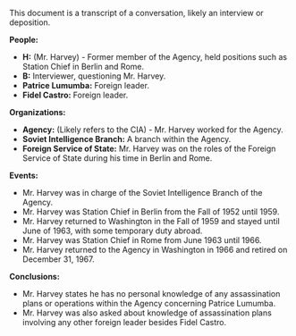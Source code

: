 This document is a transcript of a conversation, likely an interview or deposition.

**People:**

*   **H:** (Mr. Harvey) - Former member of the Agency, held positions such as Station Chief in Berlin and Rome.
*   **B:** Interviewer, questioning Mr. Harvey.
*   **Patrice Lumumba:** Foreign leader.
*   **Fidel Castro:** Foreign leader.

**Organizations:**

*   **Agency:** (Likely refers to the CIA) - Mr. Harvey worked for the Agency.
*   **Soviet Intelligence Branch:** A branch within the Agency.
*   **Foreign Service of State:** Mr. Harvey was on the roles of the Foreign Service of State during his time in Berlin and Rome.

**Events:**

*   Mr. Harvey was in charge of the Soviet Intelligence Branch of the Agency.
*   Mr. Harvey was Station Chief in Berlin from the Fall of 1952 until 1959.
*   Mr. Harvey returned to Washington in the Fall of 1959 and stayed until June of 1963, with some temporary duty abroad.
*   Mr. Harvey was Station Chief in Rome from June 1963 until 1966.
*   Mr. Harvey returned to the Agency in Washington in 1966 and retired on December 31, 1967.

**Conclusions:**

*   Mr. Harvey states he has no personal knowledge of any assassination plans or operations within the Agency concerning Patrice Lumumba.
*   Mr. Harvey was also asked about knowledge of assassination plans involving any other foreign leader besides Fidel Castro.